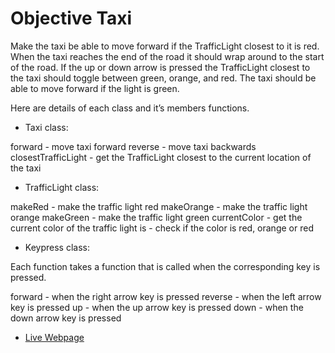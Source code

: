 # Objective Taxi
Make the taxi be able to move forward if the TrafficLight closest to it is red. When the taxi reaches the end of the road it should wrap around to the start of the road. If the up or down arrow is pressed the TrafficLight closest to the taxi should toggle between green, orange, and red. The taxi should be able to move forward if the light is green.


Here are details of each class and it’s members functions.

* Taxi class:

forward - move taxi forward
reverse - move taxi backwards
closestTrafficLight - get the TrafficLight closest to the current location of the taxi

* TrafficLight class:

makeRed - make the traffic light red
makeOrange - make the traffic light orange
makeGreen - make the traffic light green
currentColor - get the current color of the traffic light
is - check if the color is red, orange or red

* Keypress class:

Each function takes a function that is called when the corresponding key is pressed.

forward - when the right arrow key is pressed
reverse - when the left arrow key is pressed
up - when the up arrow key is pressed
down - when the down arrow key is pressed

- [Live Webpage](https://christianraymond.github.io/makeTheTaxiMove/)
